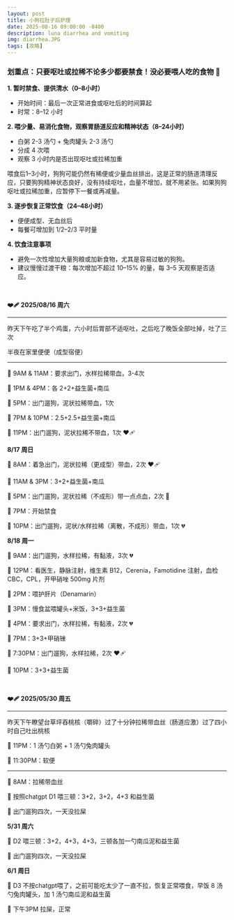 ```yaml
---
layout: post
title: 小狗拉肚子后护理
date: 2025-08-16 09:00:00 -0400
description: luna diarrhea and vomiting
img: diarrhea.JPG
tags: [攻略]
---
```





### 划重点：只要呕吐或拉稀不论多少都要禁食！没必要喂人吃的食物 🚫



**1. 暂时禁食、提供清水（0–8小时）**

- 开始时间：最后一次正常进食或呕吐后的时间算起
- 时常：8–12 小时


**2. 喂少量、易消化食物，观察胃肠道反应和精神状态（8–24小时）**

- 白粥 2-3 汤勺 + 兔肉罐头 2-3 汤勺
 - 分成 4 次喂
- 观察 3 小时内是否出现呕吐或拉稀加重

喂食后1–3小时，狗狗可能仍然有稀便或少量血丝排出，这是正常的肠道清理反应，只要狗狗精神状态良好，没有持续呕吐，血量不增加，就不用紧张。如果狗狗呕吐或拉稀加重，应暂停下一餐或再减量。


**3. 逐步恢复正常饮食（24–48小时）**

- 便便成型、无血丝后
- 每餐可增加到 1/2–2/3 平时量


**4. 饮食注意事项**

 - 避免一次性增加大量狗粮或加新食物，尤其是容易过敏的狗狗。
- 建议慢慢过渡干粮：每次增加不超过 10–15% 的量，每 3–5 天观察是否适应。

<br>

**❤️‍🩹 2025/08/16 周六**

<hr>

昨天下午吃了半个鸡蛋，六小时后胃部不适呕吐，之后吃了晚饭全部吐掉，吐了三次

半夜在家里便便（成型宿便）

<hr>

🔔 9AM & 11AM：要求出门，水样拉稀带血，3-4次

🥣 1PM & 4PM：各 2+2+益生菌+南瓜

🦮 5PM：出门遛狗，泥状拉稀带血，1次

🥣 7PM & 10PM：2.5+2.5+益生菌+南瓜

🦮 11PM：出门遛狗，泥状拉稀不带血，1次 ❤️🩹

**8/17 周日**

🦮 8AM：着急出门，泥状拉稀（更成型）带血，2次 ❤️🩹

🥣 11AM & 3PM：3+2+益生菌+南瓜

🦮 5PM：出门遛狗，泥状拉稀（不成形）带一点点血，2次 🥹

🥣 7PM：开始禁食

🦮 10PM：出门遛狗，泥状/水样拉稀（离散，不成形）带血，1次 💔

**8/18 周一**

🦮 9AM：出门遛狗，水样拉稀，有黏液，3次 💔

🏥 12PM：看医生，静脉注射，维生素 B12，Cerenia，Famotidine 注射，血检 CBC，CPL，开甲硝唑 500mg 片剂

💊 2PM：喂护肝片（Denamarin）

🥣 3PM：慢食盆喂罐头+米饭，3+3+益生菌

🔔 4PM：要求出门，水样拉稀，有黏液，2次 💔

🥣 7PM：3+3+甲硝锉

🦮 7:30PM：出门遛狗，水样拉稀，2次 ❤️🩹

🥣 10PM：3+3+益生菌



<br>

**❤️‍🩹 2025/05/30 周五**

<hr>

昨天下午瞭望台草坪吞桃核（嚼碎）过了十分钟拉稀带血丝（肠道应激）过了四小时自己吐出桃核 

🥣 11PM：1 汤勺白粥 + 1 汤勺兔肉罐头

🦮 11:30PM：软便

<hr>

🔔 8AM：拉稀带血丝

🥣 按照chatgpt D1 喂三顿：3+2，3+2，4+3 和益生菌

🦮 出门遛狗四次，一天没拉屎

**5/31 周六** 

🥣 D2 喂三顿：3+2，4+3，4+3，三顿各加一勺南瓜泥和益生菌

🦮 出门遛狗四次，一天没拉屎

**6/1 周日**

🥣 D3 不按chatgpt喂了，之前可能吃太少了一直不拉，恢复正常喂食，早饭 8 汤勺兔肉罐头，加 1 汤勺南瓜泥和益生菌

🦮 下午3PM 拉屎，正常
